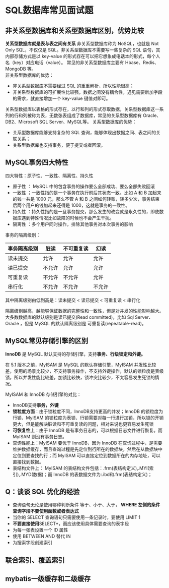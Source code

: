 # SQL数据库常见面试题

## 非关系型数据库和关系型数据库区别，优势比较
**关系型数据库就是表与表之间有关系**
非关系型数据库称为 NoSQL，也就是 Not Only SQL，不仅仅是 SQL。非关系型数据库不需要写一些复杂的 SQL 语句，其内部存储方式是以 key-value 的形式存在可以把它想象成电话本的形式，每个人名（key）对应电话（value）。 常见的非关系型数据库主要有 Hbase、Redis、MongoDB 等。     
非关系型数据库的优势：
* 非关系型数据库不需要经过 SQL 的重重解析，所以性能很高；      
* 非关系型数据库的可扩展性比较强，数据之间没有耦合性，遇见需要新加字段的需求，就直接增加一个 key-value 键值对即可。       

关系型数据库以表格的形式存在，以行和列的形式存取数据，关系型数据库这一系列的行和列被称为表，无数张表组成了数据库，常见的关系型数据库有 Oracle、DB2、Microsoft SQL Server、MySQL等。
关系型数据库的优势：
* 关系型数据库能够支持复杂的 SQL 查询，能够体现出数据之间、表之间的关联关系；
* 关系型数据库也支持事务，便于提交或者回滚。

## MySQL事务四大特性
四大特性：原子性、一致性、隔离性、持久性
* 原子性 ： MySQL 中的包含事务的操作要么全部成功、要么全部失败回滚
* 一致性 ；一致性指的是一个事务在执行前后其状态一致。比如 A 和 B 加起来的钱一共是 1000 元，那么不管 A 和 B 之间如何转账，转多少次，事务结束后两个用户的钱加起来还得是 1000，这就是事务的一致性。
* 持久性 ：持久性指的是一旦事务提交，那么发生的改变就是永久性的，即使数据库遇到特殊情况比如故障的时候也不会产生干扰。
* 隔离性 ：多个用户同时操作，排除其他事务对本次事务的影响 

事务的隔离级别：

| 事务隔离级别 | 脏读   | 不可重复读 | 幻读   |
| ------------ | ------ | ---------- | ------ |
| 读未提交     | 允许   | 允许       | 允许   |
| 读已提交     | 不允许 | 允许       | 允许   |
| 可重复读     | 不允许 | 不允许     | 允许   |
| 串行化       | 不允许 | 不允许     | 不允许 |

其中隔离级别由低到高是：读未提交 < 读已提交 < 可重复读 < 串行化

隔离级别越高，越能够保证数据的完整性和一致性，但是对并发的性能影响越大。大多数数据库的默认级别是读已提交(Read committed)，比如 Sql Server、Oracle ，但是 MySQL 的默认隔离级别是 可重复读(repeatable-read)。

## MySQL常见存储引擎的区别
**InnoDB** 是 MySQL 默认支持的存储引擎，支持**事务、行级锁定和外键。**

在 5.1 版本之前，MyISAM 是 MySQL 的默认存储引擎，MyISAM 并发性比较差，使用的场景比较少，不支持事务操作，不支持外键操作，默认的锁粒度是表级锁，所以并发性能比较差，加锁比较快，锁冲突比较少，不太容易发生死锁的情况。

MyISAM 和 InnoDB 存储引擎的对比：
* InnoDB支持**事务，外键**
* **锁粒度方面**：由于锁粒度不同，InnoDB支持更高的并发；InnoDB 的锁粒度为行锁、MyISAM 的锁粒度为表锁、行锁需要对每一行进行加锁，所以锁的开销更大，但是能解决脏读和不可重复读的问题，相对来说也更容易发生死锁
* **可恢复性**上：由于 InnoDB 是有事务日志的，可以根据日志文件进行恢复。而 MyISAM 则没有事务日志。
* 查询性能上：MyISAM 要优于 InnoDB，因为 InnoDB 在查询过程中，是需要维护数据缓存，而且查询过程是先定位到行所在的数据块，然后在从数据块中定位到要查找的行；而 MyISAM 可以直接定位到数据所在的内存地址，可以直接找到数据。
* 表结构文件上： MyISAM 的表结构文件包括：.frm(表结构定义),.MYI(索引),.MYD(数据)；而 InnoDB 的表数据文件为:.ibd和.frm(表结构定义)；

## Q：谈谈 SQL 优化的经验
* 查询语句无论是使用哪种判断条件 等于、小于、大于， **WHERE 左侧的条件查询字段不要使用函数或者表达式**
* 当你的 SELECT 查询语句只需要使用一条记录时，要使用 LIMIT 1
* **不要直接使用**SELECT*，而应该使用具体需要查询的表字段
* 为每一张表设置一个 ID 属性
* 使用 BETWEEN AND 替代 IN
* 为搜索字段创建索引

## 联合索引、覆盖索引

## mybatis一级缓存和二级缓存